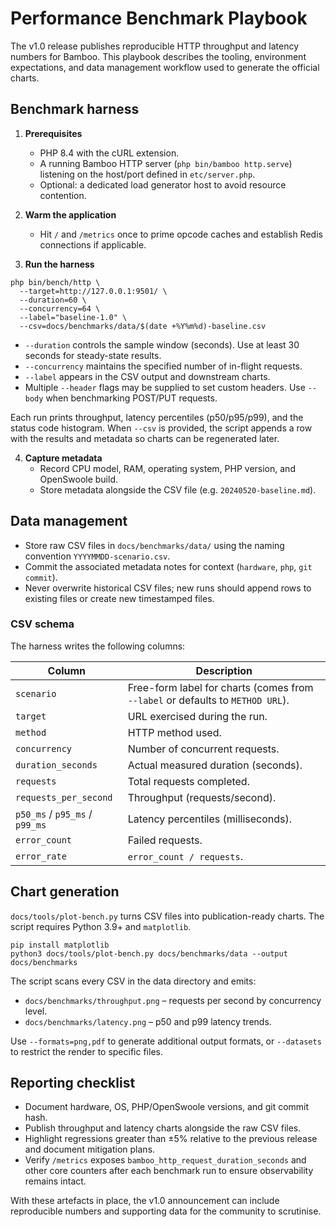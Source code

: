 # Performance Benchmark Playbook

The v1.0 release publishes reproducible HTTP throughput and latency numbers for
Bamboo. This playbook describes the tooling, environment expectations, and data
management workflow used to generate the official charts.

## Benchmark harness

1. **Prerequisites**
   - PHP 8.4 with the cURL extension.
   - A running Bamboo HTTP server (`php bin/bamboo http.serve`) listening on the
     host/port defined in `etc/server.php`.
   - Optional: a dedicated load generator host to avoid resource contention.

2. **Warm the application**
   - Hit `/` and `/metrics` once to prime opcode caches and establish Redis
     connections if applicable.

3. **Run the harness**

```
php bin/bench/http \
  --target=http://127.0.0.1:9501/ \
  --duration=60 \
  --concurrency=64 \
  --label="baseline-1.0" \
  --csv=docs/benchmarks/data/$(date +%Y%m%d)-baseline.csv
```

- `--duration` controls the sample window (seconds). Use at least 30 seconds for
  steady-state results.
- `--concurrency` maintains the specified number of in-flight requests.
- `--label` appears in the CSV output and downstream charts.
- Multiple `--header` flags may be supplied to set custom headers. Use `--body`
  when benchmarking POST/PUT requests.

Each run prints throughput, latency percentiles (p50/p95/p99), and the status
code histogram. When `--csv` is provided, the script appends a row with the
results and metadata so charts can be regenerated later.

4. **Capture metadata**
   - Record CPU model, RAM, operating system, PHP version, and OpenSwoole build.
   - Store metadata alongside the CSV file (e.g. `20240520-baseline.md`).

## Data management

- Store raw CSV files in `docs/benchmarks/data/` using the naming convention
  `YYYYMMDD-scenario.csv`.
- Commit the associated metadata notes for context (`hardware`, `php`, `git
  commit`).
- Never overwrite historical CSV files; new runs should append rows to existing
  files or create new timestamped files.

### CSV schema

The harness writes the following columns:

| Column | Description |
|--------|-------------|
| `scenario` | Free-form label for charts (comes from `--label` or defaults to `METHOD URL`). |
| `target` | URL exercised during the run. |
| `method` | HTTP method used. |
| `concurrency` | Number of concurrent requests. |
| `duration_seconds` | Actual measured duration (seconds). |
| `requests` | Total requests completed. |
| `requests_per_second` | Throughput (requests/second). |
| `p50_ms` / `p95_ms` / `p99_ms` | Latency percentiles (milliseconds). |
| `error_count` | Failed requests. |
| `error_rate` | `error_count / requests`.

## Chart generation

`docs/tools/plot-bench.py` turns CSV files into publication-ready charts. The
script requires Python 3.9+ and `matplotlib`.

```
pip install matplotlib
python3 docs/tools/plot-bench.py docs/benchmarks/data --output docs/benchmarks
```

The script scans every CSV in the data directory and emits:

- `docs/benchmarks/throughput.png` – requests per second by concurrency level.
- `docs/benchmarks/latency.png` – p50 and p99 latency trends.

Use `--formats=png,pdf` to generate additional output formats, or `--datasets`
to restrict the render to specific files.

## Reporting checklist

- Document hardware, OS, PHP/OpenSwoole versions, and git commit hash.
- Publish throughput and latency charts alongside the raw CSV files.
- Highlight regressions greater than ±5% relative to the previous release and
  document mitigation plans.
- Verify `/metrics` exposes `bamboo_http_request_duration_seconds` and other core
  counters after each benchmark run to ensure observability remains intact.

With these artefacts in place, the v1.0 announcement can include reproducible
numbers and supporting data for the community to scrutinise.
